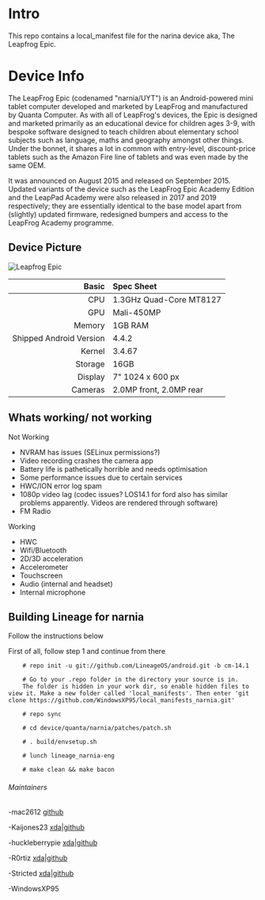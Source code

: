 # Intro
This repo contains a local_manifest file for the narina device aka, The Leapfrog Epic. 

# Device Info
The LeapFrog Epic (codenamed "narnia/UYT") is an Android-powered mini tablet computer developed and marketed by LeapFrog and manufactured by Quanta Computer. As with all of LeapFrog's devices, the Epic is designed and marketed primarily as an educational device for children ages 3-9, with bespoke software designed to teach children about elementary school subjects such as language, maths and geography amongst other things. Under the bonnet, it shares a lot in common with entry-level, discount-price tablets such as the Amazon Fire line of tablets and was even made by the same OEM.

It was announced on August 2015 and released on September 2015. Updated variants of the device such as the LeapFrog Epic Academy Edition and the LeapPad Academy were also released in 2017 and 2019 respectively; they are essentially identical to the base model apart from (slightly) updated firmware, redesigned bumpers and access to the LeapFrog Academy programme.

## Device Picture

![Leapfrog Epic](https://i.imgur.com/1Pr3fzG.png)

Basic   | Spec Sheet
-------:|:-------------------------
CPU     | 1.3GHz Quad-Core MT8127
GPU     | Mali-450MP
Memory  | 1GB RAM
Shipped Android Version | 4.4.2
Kernel  | 3.4.67
Storage | 16GB
Display | 7" 1024 x 600 px
Cameras | 2.0MP front, 2.0MP rear

## Whats working/ not working 

Not Working

* NVRAM has issues (SELinux permissions?)
* Video recording crashes the camera app
* Battery life is pathetically horrible and needs optimisation
* Some performance issues due to certain services
* HWC/ION error log spam
* 1080p video lag (codec issues? LOS14.1 for ford also has similar problems apparently. Videos are rendered through software) 
* FM Radio

Working

* HWC
* Wifi/Bluetooth
* 2D/3D acceleration
* Accelerometer
* Touchscreen
* Audio (internal and headset)
* Internal microphone

## Building Lineage for narnia

Follow the instructions below

First of all, follow step 1 and continue from there

        # repo init -u git://github.com/LineageOS/android.git -b cm-14.1
        
        # Go to your .repo folder in the directory your source is in. 
        The folder is hidden in your work dir, so enable hidden files to view it. Make a new folder called 'local_manifests'. Then enter 'git clone https://github.com/WindowsXP95/local_manifests_narnia.git'
        
        # repo sync
        
        # cd device/quanta/narnia/patches/patch.sh
        
        # . build/envsetup.sh

        # lunch lineage_narnia-eng

        # make clean && make bacon
        
 ###### Maintainers
-mac2612 [github](https://github.com/mac2612)

-Kaijones23 [xda](https://forum.xda-developers.com/member.php?u=9605864)|[github](https://github.com/488315)

-huckleberrypie [xda](http://forum.xda-developers.com/member.php?u=4092918)|[github](https://github.com/huckleberrypie)

-R0rtiz [xda](https://forum.xda-developers.com/member.php?u=8978978)|[github](https://github.com/R0rt1z2)

-Stricted [xda](https://forum.xda-developers.com/member.php?u=8184192)|[github](https://github.com/Stricted)

-WindowsXP95 
        
        

